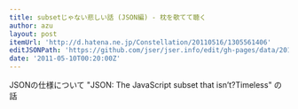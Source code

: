 ```yaml
---
title: subsetじゃない悲しい話 (JSON編) - 枕を欹てて聴く
author: azu
layout: post
itemUrl: 'http://d.hatena.ne.jp/Constellation/20110516/1305561406'
editJSONPath: 'https://github.com/jser/jser.info/edit/gh-pages/data/2011/05/index.json'
date: '2011-05-10T00:20:00Z'
---
```

JSONの仕様について
&quot;JSON: The JavaScript subset that isn’t?Timeless&quot; の話
